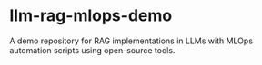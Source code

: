 # llm-rag-mlops-demo
A demo repository for RAG implementations in LLMs with MLOps automation scripts using open-source tools.
